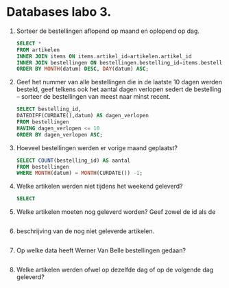 Databases labo 3.
=================

1. Sorteer de bestellingen aflopend op maand en oplopend op dag.

	```SQL
	SELECT *
	FROM artikelen
	INNER JOIN items ON items.artikel_id=artikelen.artikel_id
	INNER JOIN bestellingen ON bestellingen.bestelling_id=items.bestelling_id
	ORDER BY MONTH(datum) DESC, DAY(datum) ASC;
	```

1. Geef het nummer van alle bestellingen die in de laatste 10 dagen werden besteld, geef telkens ook het aantal dagen verlopen sedert de bestelling – sorteer de bestellingen van meest naar minst recent.

	```SQL
	SELECT bestelling_id,
	DATEDIFF(CURDATE(),datum) AS dagen_verlopen
	FROM bestellingen
	HAVING dagen_verlopen <= 10
	ORDER BY dagen_verlopen ASC;
	```

1. Hoeveel bestellingen werden er vorige maand geplaatst?

	```SQL
	SELECT COUNT(bestelling_id) AS aantal
	FROM bestellingen
	WHERE MONTH(datum) = MONTH(CURDATE()) -1;
	```

1. Welke artikelen werden niet tijdens het weekend geleverd?

	```SQL
	SELECT
	```

1. Welke artikelen moeten nog geleverd worden? Geef zowel de id als de

	```SQL
	```

1. beschrijving van de nog niet geleverde artikelen.

	```SQL
	```

1. Op welke data heeft Werner Van Belle bestellingen gedaan?

	```SQL
	```

1. Welke artikelen werden ofwel op dezelfde dag of op de volgende dag geleverd?

	```SQL
	```